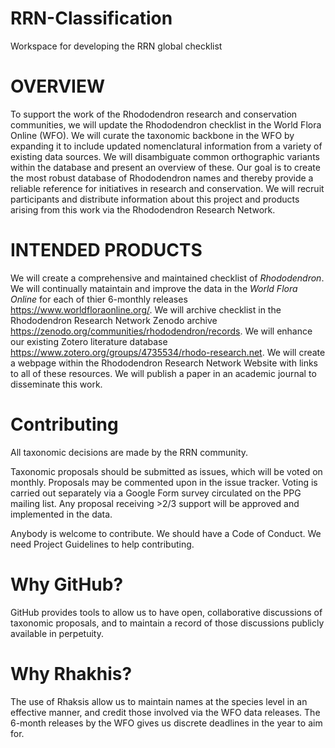 # RRN-Classification
Workspace for developing the RRN global checklist

# OVERVIEW

To support the work of the Rhododendron research and conservation communities, we will update the Rhododendron checklist in the World Flora Online (WFO). 
We will curate the taxonomic backbone in the WFO by expanding it to include updated nomenclatural information from a variety of existing data sources. 
We will disambiguate common orthographic variants within the database and present an overview of these.
Our goal is to create the most robust database of Rhododendron names and thereby provide a reliable reference for initiatives in research and conservation. 
We will recruit participants and distribute information about this project and products arising from this work via the Rhododendron Research Network.

# INTENDED PRODUCTS

We will create a comprehensive and maintained checklist of *_Rhododendron_*.
We will continually mataintain and improve the data in the *World Flora Online* for each of thier 6-monthly releases https://www.worldfloraonline.org/.
We will archive checklist in the Rhododendron Research Network Zenodo archive https://zenodo.org/communities/rhododendron/records.
We will enhance our existing Zotero literature database https://www.zotero.org/groups/4735534/rhodo-research.net. 
We will create a webpage within the Rhododendron Research Network Website with links to all of these resources. 
We will publish a paper in an academic journal to disseminate this work.

# Contributing

All taxonomic decisions are made by the RRN community.

Taxonomic proposals should be submitted as issues, which will be voted on monthly. Proposals may be commented upon in the issue tracker. Voting is carried out separately via a Google Form survey circulated on the PPG mailing list. Any proposal receiving >2/3 support will be approved and implemented in the data.

Anybody is welcome to contribute. We should have a Code of Conduct. We need Project Guidelines to help contributing.

# Why GitHub?

GitHub provides tools to allow us to have open, collaborative discussions of taxonomic proposals, and to maintain a record of those discussions publicly available in perpetuity.

# Why Rhakhis?

The use of Rhaksis allow us to maintain names at the species level in an effective manner, and credit those involved via the WFO data releases. The 6-month releases by the WFO gives us discrete deadlines in the year to aim for.